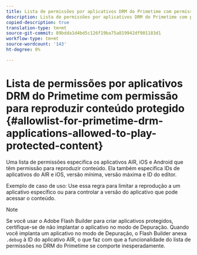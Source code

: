 ```yaml
---
title: Lista de permissões por aplicativos DRM do Primetime com permissão para reproduzir conteúdo protegido
description: Lista de permissões por aplicativos DRM do Primetime com permissão para reproduzir conteúdo protegido
copied-description: true
translation-type: tm+mt
source-git-commit: 89bdda1d4bd5c126f19ba75a819942df901183d1
workflow-type: tm+mt
source-wordcount: '143'
ht-degree: 0%

---
```



# Lista de permissões por aplicativos DRM do Primetime com permissão para reproduzir conteúdo protegido {#allowlist-for-primetime-drm-applications-allowed-to-play-protected-content}

Uma lista de permissões especifica os aplicativos AIR, iOS e Android que têm permissão para reproduzir conteúdo. Ela também especifica IDs de aplicativos do AIR e iOS, versão mínima, versão máxima e ID do editor.

Exemplo de caso de uso: Use essa regra para limitar a reprodução a um aplicativo específico ou para controlar a versão do aplicativo que pode acessar o conteúdo.

>[!NOTE]
>
>Se você usar o Adobe Flash Builder para criar aplicativos protegidos, certifique-se de não implantar o aplicativo no modo de Depuração. Quando você implanta um aplicativo no modo de Depuração, o Flash Builder anexa `.debug` à ID do aplicativo AIR, o que faz com que a funcionalidade do lista de permissões no DRM do Primetime se comporte inesperadamente.
